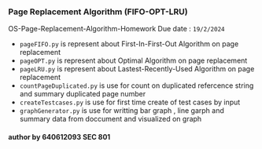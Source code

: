 ### Page Replacement Algorithm (FIFO-OPT-LRU)

OS-Page-Replacement-Algorithm-Homework Due date : ```19/2/2024```

- ```pageFIFO.py``` is represent about First-In-First-Out Algorithm on page replacement
- ```pageOPT.py``` is represent about Optimal Algorithm on page replacement
- ```pageLRU.py``` is represent about Lastest-Recently-Used Algorithm on page replacement
- ```countPageDuplicated.py``` is use for count on duplicated refercence string and summary duplicated page number
- ```createTestcases.py``` is use for first time create of test cases by input 
- ```graphGenerator.py``` is use for writting bar graph , line garph and summary data from doccument and visualized on graph

#### author by 640612093 SEC 801
